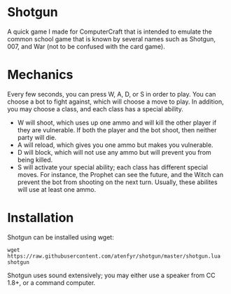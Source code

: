 # Shotgun
A quick game I made for ComputerCraft that is intended to emulate the common school game that is known by several names such as Shotgun, 007, and War (not to be confused with the card game).

# Mechanics
Every few seconds, you can press W, A, D, or S in order to play. You can choose a bot to fight against, which will choose a move to play. In addition, you may choose a class, and each class has a special ability.

- W will shoot, which uses up one ammo and will kill the other player if they are vulnerable. If both the player and the bot shoot, then neither party will die.
- A will reload, which gives you one ammo but makes you vulnerable.
- D will block, which will not use any ammo but will prevent you from being killed.
- S will activate your special ability; each class has different special moves. For instance, the Prophet can see the future, and the Witch can prevent the bot from shooting on the next turn. Usually, these abilites will use at least one ammo.

# Installation
Shotgun can be installed using wget:

`wget https://raw.githubusercontent.com/atenfyr/shotgun/master/shotgun.lua shotgun`

Shotgun uses sound extensively; you may either use a speaker from CC 1.8+, or a command computer.